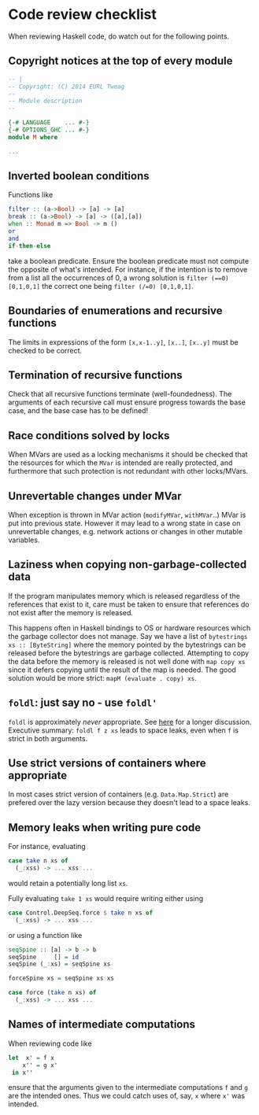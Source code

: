Code review checklist
=====================

When reviewing Haskell code, do watch out for the following points.

Copyright notices at the top of every module
--------------------------------------------

```Haskell
-- |
-- Copyright: (C) 2014 EURL Tweag
--
-- Module description
--

{-# LANGUAGE    ... #-}
{-# OPTIONS_GHC ... #-}
module M where

...
```

Inverted boolean conditions
---------------------------

Functions like
```Haskell
filter :: (a->Bool) -> [a] -> [a]
break :: (a->Bool) -> [a] -> ([a],[a])
when :: Monad m => Bool -> m ()
or
and
if-then-else
```
take a boolean predicate. Ensure the boolean predicate must not compute
the opposite of what's intended. For instance, if the intention is to
remove from a list all the occurrences of 0, a wrong solution is
`filter (==0) [0,1,0,1]` the correct one being
`filter (/=0) [0,1,0,1]`.

Boundaries of enumerations and recursive functions
--------------------------------------------------

The limits in expressions of the form `[x,x-1..y]`, `[x..]`, `[x..y]`
must be checked to be correct.

Termination of recursive functions
----------------------------------

Check that all recursive functions terminate (well-foundedness). The
arguments of each recursive call must ensure progress towards the base
case, and the base case has to be defined!

Race conditions solved by locks
-------------------------------

When MVars are used as a locking mechanisms it should be checked that
the resources for which the `MVar` is intended are really protected,
and furthermore that such protection is not redundant with other
locks/MVars.

Unrevertable changes under MVar
-------------------------------

When exception is thrown in MVar action (`modifyMVar`, `withMVar`..)
MVar is put into previous state. However it may lead to a wrong state
in case on unrevertable changes, e.g. network actions or changes in
other mutable variables.

Laziness when copying non-garbage-collected data
------------------------------------------------

If the program manipulates memory which is released regardless of the
references that exist to it, care must be taken to ensure that
references do not exist after the memory is released. 

This happens often in Haskell bindings to OS or hardware resources
which the garbage collector does not manage. Say we have a list of
`bytestrings xs :: [ByteString]` where the memory pointed by the
bytestrings can be released before the bytestrings are garbage
collected. Attempting to copy the data before the memory is released is
not well done with `map copy xs` since it defers copying until the
result of the map is needed. The good solution would be more strict:
`mapM (evaluate . copy) xs`.

`foldl`: just say no - use `foldl'`
-----------------------------------

`foldl` is approximately *never* appropriate. See
[here][well-typed-foldl] for a longer discussion. Executive summary:
`foldl f z xs` leads to space leaks, even when `f` is strict in both
arguments.

[well-typed-foldl]: http://www.well-typed.com/blog/90/

Use strict versions of containers where appropriate
---------------------------------------------------

In most cases strict version of containers (e.g. `Data.Map.Strict`) are 
prefered over the lazy version because they doesn't lead to a space leaks.

Memory leaks when writing pure code
-----------------------------------

For instance, evaluating
```Haskell
case take n xs of
  (_:xss) -> ... xss ...
```
would retain a potentially long
list `xs`.

Fully evaluating `take 1 xs` would require writing either using
```Haskell
case Control.DeepSeq.force $ take n xs of
  (_:xss) -> ... xss ...
```
or using a function like
```Haskell
seqSpine :: [a] -> b -> b
seqSpine     [] = id
seqSpine (_:xs) = seqSpine xs

forceSpine xs = seqSpine xs xs

case force (take n xs) of
  (_:xss) -> ... xss ...
```

Names of intermediate computations
----------------------------------

When reviewing code like
```Haskell
let  x' = f x
    x'' = g x'
 in x''
```
ensure that the arguments given to the intermediate computations `f`
and `g` are the intended ones. Thus we could catch uses of, say, `x`
where `x'` was intended.

